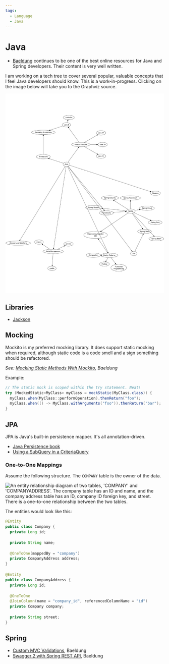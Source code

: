 ```yaml
---
tags:
  - Language
  - Java
---
```


# Java

- [Baeldung](https://www.baeldung.com) continues to be one of the best online
  resources for Java and Spring developers. Their content is very well written.

I am working on a tech tree to cover several popular, valuable concepts that I
feel Java developers should know. This is a work-in-progress. Clicking on the
image below will take you to the Graphviz source.

[![](./tech-tree.svg)](https://r.btdev.org/java-tech-tree)

## Libraries

- [Jackson](/programming/libraries/jackson.md)

## Mocking

Mockito is my preferred mocking library. It does support static mocking when
required, although static code is a code smell and a sign something should be
refactored.

_See:
[Mocking Static Methods With Mockito](https://www.baeldung.com/mockito-mock-static-methods),
Baeldung_

Example:

```java
// The static mock is scoped within the try statement. Neat!
try (MockedStatic<MyClass> myClass = mockStatic(MyClass.class)) {
  myClass.when(MyClass::performOperation).thenReturn("foo");
  myClass.when(() -> MyClass.withArguments("foo")).thenReturn("bar");
}
```

## JPA

JPA is Java's built-in persistence mapper. It's all annotation-driven.

- [Java Persistence book](https://en.m.wikibooks.org/wiki/Java_Persistence)
- [Using a SubQuery in a CriteriaQuery](https://thorben-janssen.com/hibernate-tip-subquery-criteriaquery/)

### One-to-One Mappings

Assume the following structure. The `COMPANY` table is the owner of the data.

<!-- This needs to stay on the same line, otherwise Docusaurus whines...smh -->

![An entity relationship diagram of two tables, 'COMPANY' and 'COMPANYADDRESS'. The company table has an ID and name, and the company address table has an ID, company ID foreign key, and street. There is a one-to-one relationship between the two tables.](/img/programming/java/onetoone-erd.png)

The entities would look like this:

```java
@Entity
public class Company {
  private Long id;

  private String name;

  @OneToOne(mappedBy = "company")
  private CompanyAddress address;
}

@Entity
public class CompanyAddress {
  private Long id;

  @OneToOne
  @JoinColumn(name = "company_id", referencedColumnName = "id")
  private Company company;

  private String street;
}
```

## Spring

- [Custom MVC Validations](https://www.baeldung.com/spring-mvc-custom-validator),
  Baeldung
- [Swagger 2 with Spring REST API](https://www.baeldung.com/swagger-2-documentation-for-spring-rest-api),
  Baeldung
